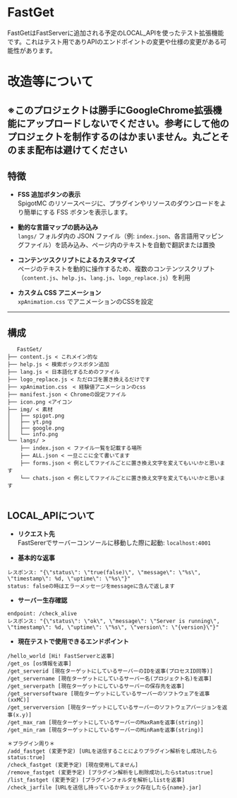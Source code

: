 # FastGet

FastGetはFastServerに追加される予定のLOCAL_APIを使ったテスト拡張機能です。これはテスト用でありAPIのエンドポイントの変更や仕様の変更がある可能性があります。


# 改造等について
※このプロジェクトは勝手にGoogleChrome拡張機能にアップロードしないでください。参考にして他のプロジェクトを制作するのはかまいません。丸ごとそのまま配布は避けてください
---

## 特徴

- **FSS 追加ボタンの表示**  
  SpigotMC のリソースページに、プラグインやリソースのダウンロードをより簡単にする FSS ボタンを表示します。

- **動的な言語マップの読み込み**  
  `langs/` フォルダ内の JSON ファイル（例: `index.json`、各言語用マッピングファイル）を読み込み、ページ内のテキストを自動で翻訳または置換

- **コンテンツスクリプトによるカスタマイズ**  
  ページのテキストを動的に操作するため、複数のコンテンツスクリプト（`content.js`、`help.js`、`lang.js`、`logo_replace.js`）を利用

- **カスタム CSS アニメーション**  
  `xpAnimation.css` でアニメーションのCSSを設定

---

## 構成
```
   FastGet/
├── content.js < これメイン的な
├── help.js < 検索ボックスボタン追加
├── lang.js < 日本語化するためのファイル
├── logo_replace.js < ただロゴを置き換えるだけです
├── xpAnimation.css　< 経験値アニメーションのcss
├── manifest.json < Chromeの設定ファイル
├── icon.png <アイコン
├── img/ < 素材
│   ├── spigot.png
│   ├── yt.png
│   ├── google.png
│   └── info.png
└── langs/ >
    ├── index.json < ファイル一覧を記載する場所
    ├── ALL.json < 一旦ここに全て書いてます
    ├── forms.json < 例としてファイルごとに置き換え文字を変えてもいいかと思います
    └── chats.json < 例としてファイルごとに置き換え文字を変えてもいいかと思います


```
## LOCAL_APIについて

- **リクエスト先**  
  FastSererでサーバーコンソールに移動した際に起動: `localhost:4001` 

- **基本的な返事**  
```
レスポンス: "{\"status\": \"true(false)\", \"message\": \"%s\", \"timestamp\": %d, \"uptime\": \"%s\"}"
status: falseの時はエラーメッセージをmessageに含んで返します
```

- **サーバー生存確認**  
```
endpoint: /check_alive
レスポンス: "{\"status\": \"ok\", \"message\": \"Server is running\", \"timestamp\": %d, \"uptime\": \"%s\", \"version\": \"{version}\"}"
```

- **現在テストで使用できるエンドポイント**  
```
/hello_world [Hi! FastServerと返事]
/get_os [os情報を返事]
/get_serverid [現在ターゲットにしているサーバーのIDを返事(プロセスID同等)]
/get_servername [現在ターゲットにしているサーバー名(プロジェクト名)を返事]
/get_serverpath [現在ターゲットにしているサーバーの保存先を返事]
/get_serversoftware [現在ターゲットにしているサーバーのソフトウェアを返事(xxMC)]
/get_serverversion [現在ターゲットにしているサーバーのソフトウェアバージョンを返事(x.y)]
/get_max_ram [現在ターゲットにしているサーバーのMaxRamを返事(string)]
/get_min_ram [現在ターゲットにしているサーバーのMinRamを返事(string)]

＊プラグイン周り＊
/add_fastget (変更予定) [URLを送信することによりプラグイン解析をし成功したらstatus:true]
/check_fastget (変更予定) [現在使用してません]
/remove_fastget (変更予定) [プラグイン解析をし削除成功したらstatus:true]
/list_fastget (変更予定) [プラグインフォルダを解析しlistを返事]
/check_jarfile [URLを送信し持っているかチェック存在したら{name}.jar]
```



